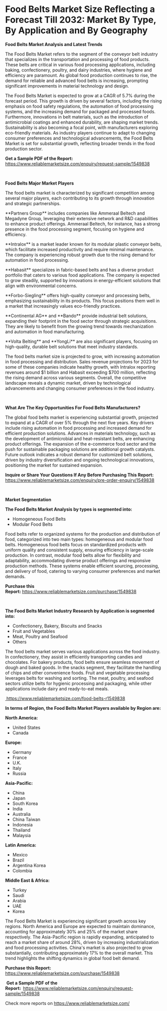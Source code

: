 <p><h1>Food Belts Market Size Reflecting a Forecast Till 2032: Market By Type, By Application and By Geography</h1></p><p><strong>Food Belts Market Analysis and Latest Trends</strong></p>
<p><p>The Food Belts Market refers to the segment of the conveyor belt industry that specializes in the transportation and processing of food products. These belts are critical in various food processing applications, including baking, confectionery, poultry, and dairy industries, where hygiene and efficiency are paramount. As global food production continues to rise, the demand for reliable and advanced food belts is increasing, prompting significant improvements in material technology and design.</p><p>The Food Belts Market is expected to grow at a CAGR of 5.7% during the forecast period. This growth is driven by several factors, including the rising emphasis on food safety regulations, the automation of food processing systems, and the increasing demand for packaged and processed foods. Furthermore, innovations in belt materials, such as the introduction of antimicrobial coatings and enhanced durability, are shaping market trends. Sustainability is also becoming a focal point, with manufacturers exploring eco-friendly materials. As industry players continue to adapt to changing consumer preferences and technological advancements, the Food Belts Market is set for substantial growth, reflecting broader trends in the food production sector.</p></p>
<p><strong>Get a Sample PDF of the Report:&nbsp;</strong> <a href="https://www.reliablemarketsize.com/enquiry/request-sample/1549838?utm_campaign=1901&utm_medium=2&utm_source=Github&utm_content=ia&utm_term=17022025&utm_id=food-belts">https://www.reliablemarketsize.com/enquiry/request-sample/1549838</a></p>
<p>&nbsp;</p>
<p><strong>Food Belts Major Market Players</strong></p>
<p><p>The food belts market is characterized by significant competition among several major players, each contributing to its growth through innovation and strategic partnerships. </p><p>**Partners Group** includes companies like Ammeraal Beltech and Megadyne Group, leveraging their extensive network and R&D capabilities to enhance product offerings. Ammeraal Beltech, for instance, has a strong presence in the food processing segment, focusing on hygiene and efficiency.</p><p>**Intralox** is a market leader known for its modular plastic conveyor belts, which facilitate increased productivity and require minimal maintenance. The company is experiencing robust growth due to the rising demand for automation in food processing.</p><p>**Habasit** specializes in fabric-based belts and has a diverse product portfolio that caters to various food applications. The company is expected to grow steadily, supported by innovations in energy-efficient solutions that align with environmental concerns.</p><p>**Forbo-Siegling** offers high-quality conveyor and processing belts, emphasizing sustainability in its products. This focus positions them well in a market that increasingly values eco-friendly practices.</p><p>**Continental AG** and **Bando** provide industrial belt solutions, expanding their footprint in the food sector through strategic acquisitions. They are likely to benefit from the growing trend towards mechanization and automation in food manufacturing.</p><p>**Volta Belting** and **YongLi** are also significant players, focusing on high-quality, durable belt solutions that meet industry standards. </p><p>The food belts market size is projected to grow, with increasing automation in food processing and distribution. Sales revenue projections for 2023 for some of these companies indicate healthy growth, with Intralox reporting revenues around $1 billion and Habasit exceeding $700 million, reflecting the rising demand across various segments. Overall, the competitive landscape reveals a dynamic market, driven by technological advancements and changing consumer preferences in the food industry.</p></p>
<p>&nbsp;</p>
<p><strong>What Are The Key Opportunities For Food Belts Manufacturers?</strong></p>
<p><p>The global food belts market is experiencing substantial growth, projected to expand at a CAGR of over 5% through the next five years. Key drivers include rising automation in food processing and increased demand for efficient production solutions. Advances in materials technology, such as the development of antimicrobial and heat-resistant belts, are enhancing product offerings. The expansion of the e-commerce food sector and the push for sustainable packaging solutions are additional growth catalysts. Future outlook indicates a robust demand for customized belt solutions, driven by industry diversification and ongoing technological innovations, positioning the market for sustained expansion.</p></p>
<p><strong>Inquire or Share Your Questions If Any Before Purchasing This Report:</strong> <a href="https://www.reliablemarketsize.com/enquiry/pre-order-enquiry/1549838?utm_campaign=1901&utm_medium=2&utm_source=Github&utm_content=ia&utm_term=17022025&utm_id=food-belts">https://www.reliablemarketsize.com/enquiry/pre-order-enquiry/1549838</a></p>
<p>&nbsp;</p>
<p><strong>Market Segmentation</strong></p>
<p><strong>The Food Belts Market Analysis by types is segmented into:</strong></p>
<p><ul><li>Homogeneous Food Belts</li><li>Modular Food Belts</li></ul></p>
<p><p>Food belts refer to organized systems for the production and distribution of food, categorized into two main types: homogeneous and modular food belts. Homogeneous food belts focus on standardized products with uniform quality and consistent supply, ensuring efficiency in large-scale production. In contrast, modular food belts allow for flexibility and adaptability, accommodating diverse product offerings and responsive production methods. These systems enable efficient sourcing, processing, and delivery of food, catering to varying consumer preferences and market demands.</p></p>
<p><strong>Purchase this Report:&nbsp;</strong><a href="https://www.reliablemarketsize.com/purchase/1549838?utm_campaign=1901&utm_medium=2&utm_source=Github&utm_content=ia&utm_term=17022025&utm_id=food-belts">https://www.reliablemarketsize.com/purchase/1549838</a></p>
<p>&nbsp;</p>
<p><strong>The Food Belts Market Industry Research by Application is segmented into:</strong></p>
<p><ul><li>Confectionery, Bakery, Biscuits and Snacks</li><li>Fruit and Vegetables</li><li>Meat, Poultry and Seafood</li><li>Others</li></ul></p>
<p><p>The food belts market serves various applications across the food industry. In confectionery, they assist in efficiently transporting candies and chocolates. For bakery products, food belts ensure seamless movement of dough and baked goods. In the snacks segment, they facilitate the handling of chips and other convenience foods. Fruit and vegetable processing leverages belts for washing and sorting. The meat, poultry, and seafood sectors utilize belts for hygienic processing and packaging, while other applications include dairy and ready-to-eat meals.</p></p>
<p><a href="https://www.reliablemarketsize.com/food-belts-r1549838?utm_campaign=1901&utm_medium=2&utm_source=Github&utm_content=ia&utm_term=17022025&utm_id=food-belts">&nbsp;https://www.reliablemarketsize.com/food-belts-r1549838</a></p>
<p><strong>In terms of Region, the Food Belts Market Players available by Region are:</strong></p>
<p>
    <p> <strong> North America: </strong>
        <ul>
            <li>United States</li>
            <li>Canada</li>
        </ul>
        </p> 
    <p> <strong> Europe: </strong>
        <ul>
            <li>Germany</li>
            <li>France</li>
            <li>U.K.</li>
            <li>Italy</li>
            <li>Russia</li>
        </ul>
        </p> 
    <p> <strong> Asia-Pacific: </strong>
        <ul>
            <li>China</li>
            <li>Japan</li>
            <li>South Korea</li>
            <li>India</li>
            <li>Australia</li>
            <li>China Taiwan</li>
            <li>Indonesia</li>
            <li>Thailand</li>
            <li>Malaysia</li>
        </ul>
        </p> 
    <p> <strong> Latin America: </strong>
        <ul>
            <li>Mexico</li>
            <li>Brazil</li>
            <li>Argentina Korea</li>
            <li>Colombia</li>
        </ul>
        </p> 
    <p> <strong> Middle East & Africa: </strong>
        <ul>
            <li>Turkey</li>
            <li>Saudi</li>
            <li>Arabia</li>
            <li>UAE</li>
            <li>Korea</li>
        </ul>
    </p>
    </p>
<p><p>The Food Belts Market is experiencing significant growth across key regions. North America and Europe are expected to maintain dominance, accounting for approximately 30% and 25% of the market share respectively. The Asia-Pacific region is rapidly expanding, anticipated to reach a market share of around 28%, driven by increasing industrialization and food processing activities. China's market is also projected to grow substantially, contributing approximately 17% to the overall market. This trend highlights the shifting dynamics in global food belt demand.</p></p>
<p><strong>Purchase this Report: </strong><a href="https://www.reliablemarketsize.com/purchase/1549838?utm_campaign=1901&utm_medium=2&utm_source=Github&utm_content=ia&utm_term=17022025&utm_id=food-belts">https://www.reliablemarketsize.com/purchase/1549838</a></p>
<p>&nbsp;<strong>Get a Sample PDF of the Report:&nbsp;&nbsp;</strong><a href="https://www.reliablemarketsize.com/enquiry/request-sample/1549838?utm_campaign=1901&utm_medium=2&utm_source=Github&utm_content=ia&utm_term=17022025&utm_id=food-belts">https://www.reliablemarketsize.com/enquiry/request-sample/1549838</a></p>
<p><strong></strong></p>
<p>Check more reports on <a href="https://www.reliablemarketsize.com/?utm_campaign=1901&utm_medium=2&utm_source=Github&utm_content=ia&utm_term=17022025&utm_id=food-belts">https://www.reliablemarketsize.com/</a></p>